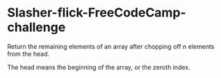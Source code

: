 # Slasher-flick-FreeCodeCamp-challenge

Return the remaining elements of an array after chopping off n elements from the head.

The head means the beginning of the array, or the zeroth index.

